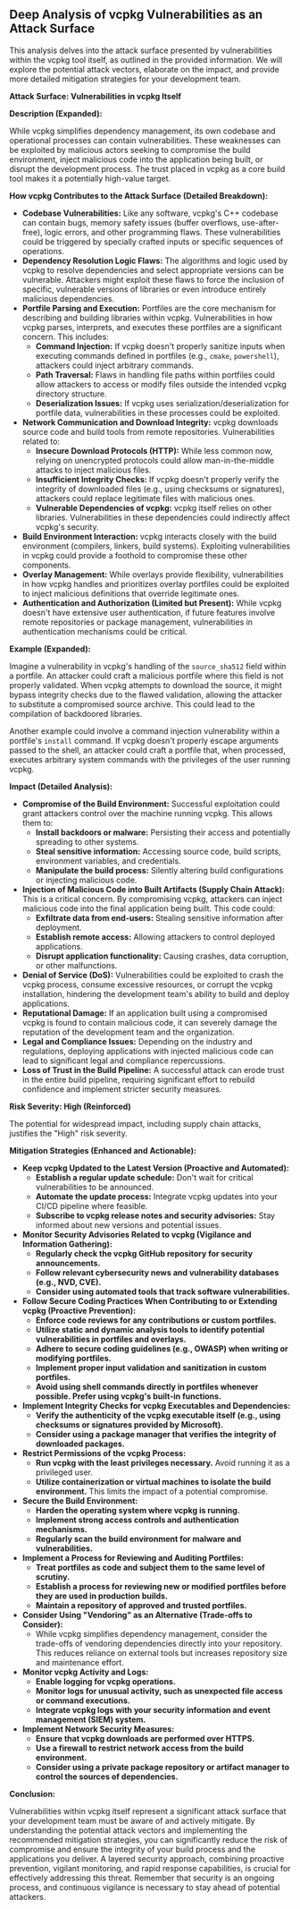 ## Deep Analysis of vcpkg Vulnerabilities as an Attack Surface

This analysis delves into the attack surface presented by vulnerabilities within the vcpkg tool itself, as outlined in the provided information. We will explore the potential attack vectors, elaborate on the impact, and provide more detailed mitigation strategies for your development team.

**Attack Surface: Vulnerabilities in vcpkg Itself**

**Description (Expanded):**

While vcpkg simplifies dependency management, its own codebase and operational processes can contain vulnerabilities. These weaknesses can be exploited by malicious actors seeking to compromise the build environment, inject malicious code into the application being built, or disrupt the development process. The trust placed in vcpkg as a core build tool makes it a potentially high-value target.

**How vcpkg Contributes to the Attack Surface (Detailed Breakdown):**

* **Codebase Vulnerabilities:** Like any software, vcpkg's C++ codebase can contain bugs, memory safety issues (buffer overflows, use-after-free), logic errors, and other programming flaws. These vulnerabilities could be triggered by specially crafted inputs or specific sequences of operations.
* **Dependency Resolution Logic Flaws:** The algorithms and logic used by vcpkg to resolve dependencies and select appropriate versions can be vulnerable. Attackers might exploit these flaws to force the inclusion of specific, vulnerable versions of libraries or even introduce entirely malicious dependencies.
* **Portfile Parsing and Execution:** Portfiles are the core mechanism for describing and building libraries within vcpkg. Vulnerabilities in how vcpkg parses, interprets, and executes these portfiles are a significant concern. This includes:
    * **Command Injection:** If vcpkg doesn't properly sanitize inputs when executing commands defined in portfiles (e.g., `cmake`, `powershell`), attackers could inject arbitrary commands.
    * **Path Traversal:** Flaws in handling file paths within portfiles could allow attackers to access or modify files outside the intended vcpkg directory structure.
    * **Deserialization Issues:** If vcpkg uses serialization/deserialization for portfile data, vulnerabilities in these processes could be exploited.
* **Network Communication and Download Integrity:** vcpkg downloads source code and build tools from remote repositories. Vulnerabilities related to:
    * **Insecure Download Protocols (HTTP):** While less common now, relying on unencrypted protocols could allow man-in-the-middle attacks to inject malicious files.
    * **Insufficient Integrity Checks:** If vcpkg doesn't properly verify the integrity of downloaded files (e.g., using checksums or signatures), attackers could replace legitimate files with malicious ones.
    * **Vulnerable Dependencies of vcpkg:** vcpkg itself relies on other libraries. Vulnerabilities in these dependencies could indirectly affect vcpkg's security.
* **Build Environment Interaction:** vcpkg interacts closely with the build environment (compilers, linkers, build systems). Exploiting vulnerabilities in vcpkg could provide a foothold to compromise these other components.
* **Overlay Management:** While overlays provide flexibility, vulnerabilities in how vcpkg handles and prioritizes overlay portfiles could be exploited to inject malicious definitions that override legitimate ones.
* **Authentication and Authorization (Limited but Present):** While vcpkg doesn't have extensive user authentication, if future features involve remote repositories or package management, vulnerabilities in authentication mechanisms could be critical.

**Example (Expanded):**

Imagine a vulnerability in vcpkg's handling of the `source_sha512` field within a portfile. An attacker could craft a malicious portfile where this field is not properly validated. When vcpkg attempts to download the source, it might bypass integrity checks due to the flawed validation, allowing the attacker to substitute a compromised source archive. This could lead to the compilation of backdoored libraries.

Another example could involve a command injection vulnerability within a portfile's `install` command. If vcpkg doesn't properly escape arguments passed to the shell, an attacker could craft a portfile that, when processed, executes arbitrary system commands with the privileges of the user running vcpkg.

**Impact (Detailed Analysis):**

* **Compromise of the Build Environment:**  Successful exploitation could grant attackers control over the machine running vcpkg. This allows them to:
    * **Install backdoors or malware:** Persisting their access and potentially spreading to other systems.
    * **Steal sensitive information:** Accessing source code, build scripts, environment variables, and credentials.
    * **Manipulate the build process:**  Silently altering build configurations or injecting malicious code.
* **Injection of Malicious Code into Built Artifacts (Supply Chain Attack):** This is a critical concern. By compromising vcpkg, attackers can inject malicious code into the final application being built. This code could:
    * **Exfiltrate data from end-users:** Stealing sensitive information after deployment.
    * **Establish remote access:** Allowing attackers to control deployed applications.
    * **Disrupt application functionality:** Causing crashes, data corruption, or other malfunctions.
* **Denial of Service (DoS):**  Vulnerabilities could be exploited to crash the vcpkg process, consume excessive resources, or corrupt the vcpkg installation, hindering the development team's ability to build and deploy applications.
* **Reputational Damage:** If an application built using a compromised vcpkg is found to contain malicious code, it can severely damage the reputation of the development team and the organization.
* **Legal and Compliance Issues:** Depending on the industry and regulations, deploying applications with injected malicious code can lead to significant legal and compliance repercussions.
* **Loss of Trust in the Build Pipeline:**  A successful attack can erode trust in the entire build pipeline, requiring significant effort to rebuild confidence and implement stricter security measures.

**Risk Severity: High (Reinforced)**

The potential for widespread impact, including supply chain attacks, justifies the "High" risk severity.

**Mitigation Strategies (Enhanced and Actionable):**

* **Keep vcpkg Updated to the Latest Version (Proactive and Automated):**
    * **Establish a regular update schedule:** Don't wait for critical vulnerabilities to be announced.
    * **Automate the update process:** Integrate vcpkg updates into your CI/CD pipeline where feasible.
    * **Subscribe to vcpkg release notes and security advisories:** Stay informed about new versions and potential issues.
* **Monitor Security Advisories Related to vcpkg (Vigilance and Information Gathering):**
    * **Regularly check the vcpkg GitHub repository for security announcements.**
    * **Follow relevant cybersecurity news and vulnerability databases (e.g., NVD, CVE).**
    * **Consider using automated tools that track software vulnerabilities.**
* **Follow Secure Coding Practices When Contributing to or Extending vcpkg (Proactive Prevention):**
    * **Enforce code reviews for any contributions or custom portfiles.**
    * **Utilize static and dynamic analysis tools to identify potential vulnerabilities in portfiles and overlays.**
    * **Adhere to secure coding guidelines (e.g., OWASP) when writing or modifying portfiles.**
    * **Implement proper input validation and sanitization in custom portfiles.**
    * **Avoid using shell commands directly in portfiles whenever possible. Prefer using vcpkg's built-in functions.**
* **Implement Integrity Checks for vcpkg Executables and Dependencies:**
    * **Verify the authenticity of the vcpkg executable itself (e.g., using checksums or signatures provided by Microsoft).**
    * **Consider using a package manager that verifies the integrity of downloaded packages.**
* **Restrict Permissions of the vcpkg Process:**
    * **Run vcpkg with the least privileges necessary.** Avoid running it as a privileged user.
    * **Utilize containerization or virtual machines to isolate the build environment.** This limits the impact of a potential compromise.
* **Secure the Build Environment:**
    * **Harden the operating system where vcpkg is running.**
    * **Implement strong access controls and authentication mechanisms.**
    * **Regularly scan the build environment for malware and vulnerabilities.**
* **Implement a Process for Reviewing and Auditing Portfiles:**
    * **Treat portfiles as code and subject them to the same level of scrutiny.**
    * **Establish a process for reviewing new or modified portfiles before they are used in production builds.**
    * **Maintain a repository of approved and trusted portfiles.**
* **Consider Using "Vendoring" as an Alternative (Trade-offs to Consider):**
    * While vcpkg simplifies dependency management, consider the trade-offs of vendoring dependencies directly into your repository. This reduces reliance on external tools but increases repository size and maintenance effort.
* **Monitor vcpkg Activity and Logs:**
    * **Enable logging for vcpkg operations.**
    * **Monitor logs for unusual activity, such as unexpected file access or command executions.**
    * **Integrate vcpkg logs with your security information and event management (SIEM) system.**
* **Implement Network Security Measures:**
    * **Ensure that vcpkg downloads are performed over HTTPS.**
    * **Use a firewall to restrict network access from the build environment.**
    * **Consider using a private package repository or artifact manager to control the sources of dependencies.**

**Conclusion:**

Vulnerabilities within vcpkg itself represent a significant attack surface that your development team must be aware of and actively mitigate. By understanding the potential attack vectors and implementing the recommended mitigation strategies, you can significantly reduce the risk of compromise and ensure the integrity of your build process and the applications you deliver. A layered security approach, combining proactive prevention, vigilant monitoring, and rapid response capabilities, is crucial for effectively addressing this threat. Remember that security is an ongoing process, and continuous vigilance is necessary to stay ahead of potential attackers.
